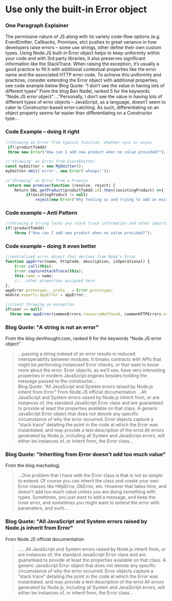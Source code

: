 #  Use only the built-in Error object


### One Paragraph Explainer

The permissive nature of JS along with its variety code-flow options (e.g. EventEmitter, Callbacks, Promises, etc) pushes to great variance in how developers raise errors – some use strings, other define their own custom types. Using Node.JS built-in Error object helps to keep uniformity within your code and with 3rd party libraries, it also preserves significant information like the StackTrace. When raising the exception, it’s usually a good practice to fill it with additional contextual properties like the error name and the associated HTTP error code. To achieve this uniformity and practices, consider extending the Error object with additional properties, see code example below
Blog Quote: “I don’t see the value in having lots of different types”
From the blog Ben Nadel, ranked 5 for the keywords “Node.JS error object”
…”Personally, I don’t see the value in having lots of different types of error objects – JavaScript, as a language, doesn’t seem to cater to Constructor-based error-catching. As such, differentiating on an object property seems far easier than differentiating on a Constructor type…



### Code Example – doing it right

```javascript
//throwing an Error from typical function, whether sync or async
 if(!productToAdd)
 throw new Error("How can I add new product when no value provided?");
 
//'throwing' an Error from EventEmitter
const myEmitter = new MyEmitter();
myEmitter.emit('error', new Error('whoops!'));
 
//'throwing' an Error from a Promise
 return new promise(function (resolve, reject) {
	Return DAL.getProduct(productToAdd.id).then((existingProduct) =>{
		 if(existingProduct != null)
			 reject(new Error("Why fooling us and trying to add an existing product?"));

```

### Code example – Anti Pattern

```javascript
//throwing a String lacks any stack trace information and other important properties
if(!productToAdd)
    throw ("How can I add new product when no value provided?");

```

### Code example – doing it even better

```javascript
//centralized error object that derives from Node’s Error
function appError(name, httpCode, description, isOperational) {
    Error.call(this);
    Error.captureStackTrace(this);
    this.name = name;
    //...other properties assigned here
};
appError.prototype.__proto__ = Error.prototype;
module.exports.appError = appError;
 
//client throwing an exception
if(user == null)
  throw new appError(commonErrors.resourceNotFound, commonHTTPErrors.notFound, "further explanation", true)
```


### Blog Quote: "A string is not an error"
From the blog devthought.com, ranked 6 for the keywords “Node.JS error object”
 
 > …passing a string instead of an error results in reduced interoperability between modules. It breaks contracts with APIs that might be performing instanceof Error checks, or that want to know more about the error. Error objects, as we’ll see, have very interesting properties in modern JavaScript engines besides holding the message passed to the constructor…  
Blog Quote: “All JavaScript and System errors raised by Node.js inherit from Error”
From Node.JS official documentation
…All JavaScript and System errors raised by Node.js inherit from, or are instances of, the standard JavaScript Error class and are guaranteed to provide at least the properties available on that class. A generic JavaScript Error object that does not denote any specific circumstance of why the error occurred. Error objects capture a “stack trace” detailing the point in the code at which the Error was instantiated, and may provide a text description of the error.All errors generated by Node.js, including all System and JavaScript errors, will either be instances of, or inherit from, the Error class…

### Blog Quote: "Inheriting from Error doesn’t add too much value"
From the blog machadogj
 
 > …One problem that I have with the Error class is that is not so simple to extend. Of course you can inherit the class and create your own Error classes like HttpError, DbError, etc. However that takes time, and doesn’t add too much value unless you are doing something with types. Sometimes, you just want to add a message, and keep the inner error, and sometimes you might want to extend the error with parameters, and such…

 ### Blog Quote: "All JavaScript and System errors raised by Node.js inherit from Error"
From Node.JS official documentation
 
 > ……All JavaScript and System errors raised by Node.js inherit from, or are instances of, the standard JavaScript Error class and are guaranteed to provide at least the properties available on that class. A generic JavaScript Error object that does not denote any specific circumstance of why the error occurred. Error objects capture a “stack trace” detailing the point in the code at which the Error was instantiated, and may provide a text description of the error.All errors generated by Node.js, including all System and JavaScript errors, will either be instances of, or inherit from, the Error class…

